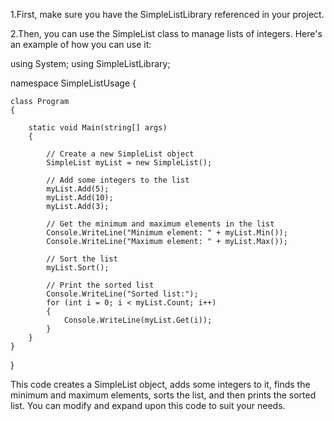 1.First, make sure you have the SimpleListLibrary referenced in your project.

2.Then, you can use the SimpleList class to manage lists of integers. Here's an example of how you can use it:


using System;
using SimpleListLibrary;


namespace SimpleListUsage
{

    class Program
    {
    
        static void Main(string[] args)
        {
        
            // Create a new SimpleList object
            SimpleList myList = new SimpleList();

            // Add some integers to the list
            myList.Add(5);
            myList.Add(10);
            myList.Add(3);

            // Get the minimum and maximum elements in the list
            Console.WriteLine("Minimum element: " + myList.Min());
            Console.WriteLine("Maximum element: " + myList.Max());

            // Sort the list
            myList.Sort();

            // Print the sorted list
            Console.WriteLine("Sorted list:");
            for (int i = 0; i < myList.Count; i++)
            {
                Console.WriteLine(myList.Get(i));
            }
        }
    }
}


This code creates a SimpleList object, adds some integers to it, finds the minimum and maximum elements, sorts the list, and then prints the sorted list. You can modify and expand upon this code to suit your needs.
